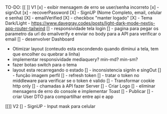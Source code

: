 TO-DO:
[[ ]] V1
[x] - exibir mensagem de erro se user/senha incorreto
[x] - signOut
[x] - recoverPassword
[X] - SignUP (Nome Completo, email, celular e senha) 
[X] - emailVerified
[X] - checkbox "manter logado"
[X] - Tema Dark/Light - https://www.davegray.codes/posts/light-dark-mode-nextjs-app-router-tailwind
[] - responsividade tela login 
[] - pagina para pegar os parametro da url do emailverify e enviar no body para a API para verificar o email
[] - desenvolver Dashboard
  - Otimizar layout (conteudo esta escondendo quando diminui a tela, tem que encolher ou quebrar a linha)
  - implementar responsividade mediaquery? min-md? min-sm?
  - fazer botao switch para o tema
  - layout esta recarregando o estado
[] - inconsistencia signIn e singOut
[] - função imagem perfil
[] - refresh token
[] - tratar o token no middleware para verificar se o token é valido
[] - Transformar cookie http only
[] - chamadas à API fazer Server
[] - Criar Logo 
[] - eliminar mensagens de erro do console e implementar Toast
[] - Publicar
[] - criar User DTO para compartilhar entre api e app

[[]] V2
[] - SignUP - Input mask para celular